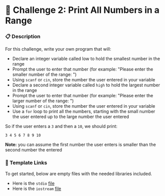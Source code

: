 # 🎯 Challenge 2: Print All Numbers in a Range

### 📋 Description 

For this challenge, write your own program that will:

* Declare an integer variable called low to hold the smallest number in the range
* Prompt the user to enter that number \(for example: "Please enter the smaller number of the range: "\)
* Using `scanf` or `cin`, store the number the user entered in your variable
* Declare a second integer variable called `high` to hold the largest number in the range
* Prompt the user to enter that number \(for example: "Please enter the larger number of the range: "\)
* Using `scanf` or `cin`, store the number the user entered in your variable
* Use a `for` loop to print all the numbers, starting with the small number the user entered up to the large number the user entered

So if the user enters a `3` and then a `10`, we should print:

```text
3 4 5 6 7 8 9 10
```

**Note:** you can assume the first number the user enters is smaller than the second number the entered

### 📝 Template Links

To get started, below are empty files with the needed libraries included.

* Here is the `stdio` [file](https://cplayground.com/?p=flamingo-fox-camel)
* Here is the `iostream` [file](https://cplayground.com/?p=guanaco-eagle-gerbil)


